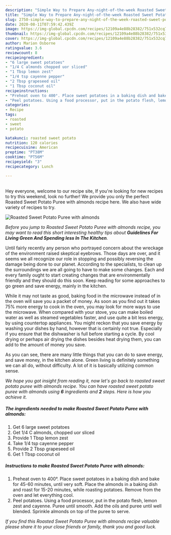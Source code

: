 ```yaml
---
description: "Simple Way to Prepare Any-night-of-the-week Roasted Sweet Potato Puree with almonds"
title: "Simple Way to Prepare Any-night-of-the-week Roasted Sweet Potato Puree with almonds"
slug: 2750-simple-way-to-prepare-any-night-of-the-week-roasted-sweet-potato-puree-with-almonds
date: 2020-08-11T07:59:42.439Z
image: https://img-global.cpcdn.com/recipes/12109a4e88b28382/751x532cq70/roasted-sweet-potato-puree-with-almonds-recipe-main-photo.jpg
thumbnail: https://img-global.cpcdn.com/recipes/12109a4e88b28382/751x532cq70/roasted-sweet-potato-puree-with-almonds-recipe-main-photo.jpg
cover: https://img-global.cpcdn.com/recipes/12109a4e88b28382/751x532cq70/roasted-sweet-potato-puree-with-almonds-recipe-main-photo.jpg
author: Marion Osborne
ratingvalue: 3.6
reviewcount: 8
recipeingredient:
- "6 large sweet potatoes"
- "1/4 C almonds chopped uor sliced"
- "1 Tbsp lemon zest"
- "1/4 tsp cayenne pepper"
- "2 Tbsp grapeseed oil"
- "1 Tbsp coconut oil"
recipeinstructions:
- "Preheat oven to 400°. Place sweet potatoes in a baking dish and bake for 45-60 minutes, until very soft. Place the almonds in a baking dish and roast for 15-20 minutes, while roasting potatoes. Remove from the oven and let everything cool."
- "Peel potatoes. Using a food processor, put in the potato flesh, lemon zest and cayenne. Puree until smooth. Add the oils and puree until well blended. Sprinkle almonds on top of the puree to serve."
categories:
- Recipe
tags:
- roasted
- sweet
- potato

katakunci: roasted sweet potato 
nutrition: 120 calories
recipecuisine: American
preptime: "PT38M"
cooktime: "PT56M"
recipeyield: "3"
recipecategory: Lunch

---
```

<br>
Hey everyone, welcome to our recipe site, If you're looking for new recipes to try this weekend, look no further! We provide you only the perfect Roasted Sweet Potato Puree with almonds recipe here. We also have wide variety of recipes to try.
<br>


![Roasted Sweet Potato Puree with almonds](https://img-global.cpcdn.com/recipes/12109a4e88b28382/751x532cq70/roasted-sweet-potato-puree-with-almonds-recipe-main-photo.jpg)

<i>Before you jump to Roasted Sweet Potato Puree with almonds recipe, you may want to read this short interesting healthy tips about 
<strong>Guidelines For Living Green And Spending less In The Kitchen</strong>.</i>
</br>

Until fairly recently any person who portrayed concern about the wreckage of the environment raised skeptical eyebrows. Those days are over, and it seems we all recognize our role in stopping and possibly reversing the damage being done to our planet. According to the specialists, to clean up the surroundings we are all going to have to make some changes. Each and every family ought to start creating changes that are environmentally friendly and they should do this soon. Keep reading for some approaches to go green and save energy, mainly in the kitchen.

While it may not taste as good, baking food in the microwave instead of in the oven will save you a packet of money. As soon as you find out it takes 75% more energy to cook in the oven, you may look for more ways to use the microwave. When compared with your stove, you can make boiled water as well as steamed vegetables faster, and use quite a bit less energy, by using countertop appliances. You might reckon that you save energy by washing your dishes by hand, however that is certainly not true. Especially if you ensure that the dishwasher is full before starting a cycle. By cool drying or perhaps air drying the dishes besides heat drying them, you can add to the amount of money you save.

As you can see, there are many little things that you can do to save energy, and save money, in the kitchen alone. Green living is definitely something we can all do, without difficulty. A lot of it is basically utilizing common sense.


<i>We hope you got insight from reading it, now let's go back to roasted sweet potato puree with almonds recipe. You can have roasted sweet potato puree with almonds using <strong>6</strong> ingredients and <strong>2</strong> steps. Here is how you achieve it.
</i>

##### The ingredients needed to make Roasted Sweet Potato Puree with almonds:

1. Get 6 large sweet potatoes
1. Get 1/4 C almonds, chopped uor sliced
1. Provide 1 Tbsp lemon zest
1. Take 1/4 tsp cayenne pepper
1. Provide 2 Tbsp grapeseed oil
1. Get 1 Tbsp coconut oil


##### Instructions to make Roasted Sweet Potato Puree with almonds:

1. Preheat oven to 400°. Place sweet potatoes in a baking dish and bake for 45-60 minutes, until very soft. Place the almonds in a baking dish and roast for 15-20 minutes, while roasting potatoes. Remove from the oven and let everything cool.
1. Peel potatoes. Using a food processor, put in the potato flesh, lemon zest and cayenne. Puree until smooth. Add the oils and puree until well blended. Sprinkle almonds on top of the puree to serve.


<i>If you find this Roasted Sweet Potato Puree with almonds recipe valuable please share it to your close friends or family, thank you and good luck.</i>
